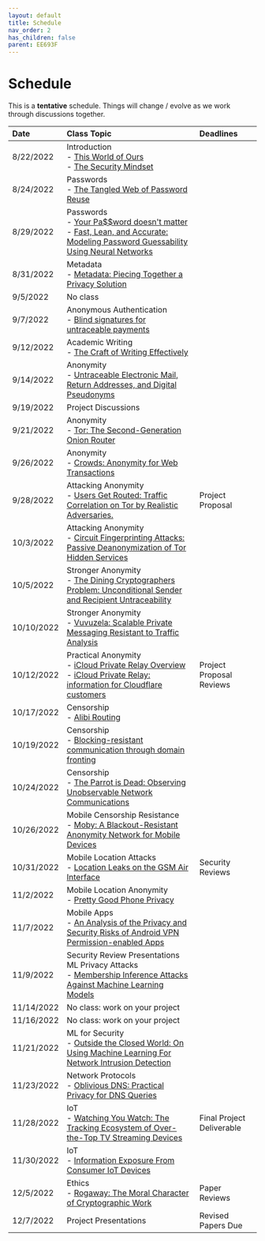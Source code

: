 ```yaml
---
layout: default
title: Schedule
nav_order: 2
has_children: false
parent: EE693F
---
```


# Schedule 

This is a **tentative** schedule. Things will change / evolve as we work through discussions together.

| Date       | Class Topic | Deadlines |
|:-----------|:------------------------------------------------------|:------------------|
|  8/22/2022 | Introduction<br>- [This World of Ours](papers/mickens.pdf)<br>- [The Security Mindset](https://www.schneier.com/blog/archives/2008/03/the_security_mi_1.html) | |
|  8/24/2022 | Passwords<br>- [The Tangled Web of Password Reuse](papers/tangled-web.pdf) | |
|  8/29/2022 | Passwords<br>- [Your Pa$$word doesn't matter](https://techcommunity.microsoft.com/t5/microsoft-entra-azure-ad-blog/your-pa-word-doesn-t-matter/ba-p/731984)<br>- [Fast, Lean, and Accurate: Modeling Password Guessability Using Neural Networks](papers/neural-passwords.pdf) | |
|  8/31/2022 | Metadata<br>- [Metadata: Piecing Together a Privacy Solution](papers/metadata.pdf) | |
|   9/5/2022 | No class | |
|   9/7/2022 | Anonymous Authentication<br>- [Blind signatures for untraceable payments](papers/blindsignatures.pdf) | |
|  9/12/2022 | Academic Writing<br>- [The Craft of Writing Effectively](https://youtu.be/vtIzMaLkCaM) | |
|  9/14/2022 | Anonymity<br>- [Untraceable Electronic Mail, Return Addresses, and Digital Pseudonyms](papers/chaum-mix.pdf) | |
|  9/19/2022 | Project Discussions | |
|  9/21/2022 | Anonymity<br>- [Tor: The Second-Generation Onion Router](papers/tor.pdf) | |
|  9/26/2022 | Anonymity<br>- [Crowds: Anonymity for Web Transactions](papers/crowds.pdf) |     |
|  9/28/2022 | Attacking Anonymity<br>- [Users Get Routed: Traffic Correlation on Tor by Realistic Adversaries.](papers/usersrouted-ccs13.pdf) | Project Proposal |
|  10/3/2022 | Attacking Anonymity<br>- [Circuit Fingerprinting Attacks: Passive Deanonymization of Tor Hidden Services](papers/circuit-fingerprinting.pdf) |     |
|  10/5/2022 | Stronger Anonymity<br>- [The Dining Cryptographers Problem: Unconditional Sender and Recipient Untraceability](papers/dining-cryptographers.pdf) |     |
|  10/10/2022 | Stronger Anonymity<br>- [Vuvuzela: Scalable Private Messaging Resistant to Traffic Analysis](papers/vuvuzela.pdf) |     |
| 10/12/2022 | Practical Anonymity<br>- [iCloud Private Relay Overview](papers/apple_pr.pdf)<br>- [iCloud Private Relay: information for Cloudflare customers](https://blog.cloudflare.com/icloud-private-relay/) | Project Proposal Reviews |
| 10/17/2022 | Censorship<br>- [Alibi Routing](papers/alibi-routing.pdf) |     |
| 10/19/2022 | Censorship<br>- [Blocking-resistant communication through domain fronting](papers/domain-fronting.pdf) |     |
| 10/24/2022 | Censorship<br>- [The Parrot is Dead: Observing Unobservable Network Communications](papers/parrot.pdf) |     |
| 10/26/2022 | Mobile Censorship Resistance<br>- [Moby: A Blackout-Resistant Anonymity Network for Mobile Devices](papers/moby.pdf) |     |
| 10/31/2022 | Mobile Location Attacks<br>- [Location Leaks on the GSM Air Interface](papers/location_leaks_gsm.pdf) | Security Reviews |
| 11/2/2022 | Mobile Location Anonymity<br>- [Pretty Good Phone Privacy](papers/pgpp.pdf) | |
| 11/7/2022 | Mobile Apps<br>- [An Analysis of the Privacy and Security Risks of Android VPN Permission-enabled Apps](papers/vpn-app-risks.pdf) |     |
| 11/9/2022 | Security Review Presentations<br>ML Privacy Attacks<br>- [Membership Inference Attacks Against Machine Learning Models](papers/membership.pdf) |     |
| 11/14/2022 | No class: work on your project | |
| 11/16/2022 | No class: work on your project | |
| 11/21/2022 | ML for Security<br>- [Outside the Closed World: On Using Machine Learning For Network Intrusion Detection](papers/ML-for-IDS.pdf) | |
| 11/23/2022 | Network Protocols<br>- [Oblivious DNS: Practical Privacy for DNS Queries](papers/odns.pdf) | |
| 11/28/2022 | IoT<br>- [Watching You Watch: The Tracking Ecosystem of Over-the-Top TV Streaming Devices](papers/watching.pdf) | Final Project Deliverable |
| 11/30/2022 | IoT<br>- [Information Exposure From Consumer IoT Devices](papers/ren-imc19.pdf) |     |
| 12/5/2022 | Ethics<br>- [Rogaway: The Moral Character of Cryptographic Work](papers/rogaway.pdf) | Paper Reviews |
|  12/7/2022 | Project Presentations                                 | Revised Papers Due |



<!-- |  12/7/2022 | Ethics<br>- [Encore: Lightweight Measurement of Web Censorship with Cross-Origin Requests](papers/encore.pdf) | | -->
